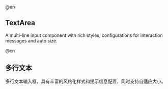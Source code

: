 @en
## TextArea

A multi-line input component with rich styles, configurations for interaction messages and auto size.

@cn
## 多行文本

多行文本输入框，具有丰富的风格化样式和提示信息配置，同时支持自适应大小。